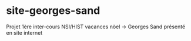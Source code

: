 # site-georges-sand
Projet 1ère inter-cours NSI/HIST vacances nöel -> Georges Sand présenté en site internet
